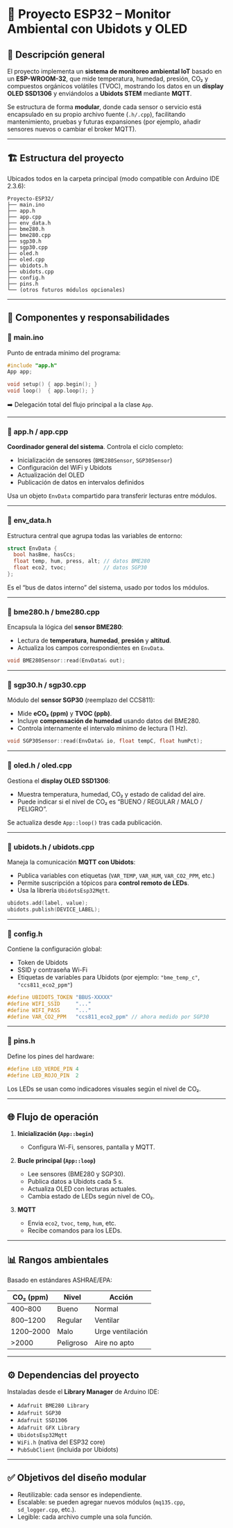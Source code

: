 # 🧩 **Proyecto ESP32 – Monitor Ambiental con Ubidots y OLED**

## 📘 **Descripción general**

El proyecto implementa un **sistema de monitoreo ambiental IoT** basado en un **ESP-WROOM-32**, que mide temperatura, humedad, presión, CO₂ y compuestos orgánicos volátiles (TVOC), mostrando los datos en un **display OLED SSD1306** y enviándolos a **Ubidots STEM** mediante **MQTT**.

Se estructura de forma **modular**, donde cada sensor o servicio está encapsulado en su propio archivo fuente (`.h/.cpp`), facilitando mantenimiento, pruebas y futuras expansiones (por ejemplo, añadir sensores nuevos o cambiar el broker MQTT).

---

## 🏗️ **Estructura del proyecto**

Ubicados todos en la carpeta principal (modo compatible con Arduino IDE 2.3.6):

```
Proyecto-ESP32/
├── main.ino
├── app.h
├── app.cpp
├── env_data.h
├── bme280.h
├── bme280.cpp
├── sgp30.h
├── sgp30.cpp
├── oled.h
├── oled.cpp
├── ubidots.h
├── ubidots.cpp
├── config.h
├── pins.h
└── (otros futuros módulos opcionales)
```

---

## 🧱 **Componentes y responsabilidades**

### 🔹 **main.ino**

Punto de entrada mínimo del programa:

```cpp
#include "app.h"
App app;

void setup() { app.begin(); }
void loop()  { app.loop(); }
```

➡️ Delegación total del flujo principal a la clase `App`.

---

### 🔹 **app.h / app.cpp**

**Coordinador general del sistema**.
Controla el ciclo completo:

* Inicialización de sensores (`BME280Sensor`, `SGP30Sensor`)
* Configuración del WiFi y Ubidots
* Actualización del OLED
* Publicación de datos en intervalos definidos

Usa un objeto `EnvData` compartido para transferir lecturas entre módulos.

---

### 🔹 **env_data.h**

Estructura central que agrupa todas las variables de entorno:

```cpp
struct EnvData {
  bool hasBme, hasCcs;
  float temp, hum, press, alt; // datos BME280
  float eco2, tvoc;            // datos SGP30
};
```

Es el “bus de datos interno” del sistema, usado por todos los módulos.

---

### 🔹 **bme280.h / bme280.cpp**

Encapsula la lógica del **sensor BME280**:

* Lectura de **temperatura**, **humedad**, **presión** y **altitud**.
* Actualiza los campos correspondientes en `EnvData`.

```cpp
void BME280Sensor::read(EnvData& out);
```

---

### 🔹 **sgp30.h / sgp30.cpp**

Módulo del **sensor SGP30** (reemplazo del CCS811):

* Mide **eCO₂ (ppm)** y **TVOC (ppb)**.
* Incluye **compensación de humedad** usando datos del BME280.
* Controla internamente el intervalo mínimo de lectura (1 Hz).

```cpp
void SGP30Sensor::read(EnvData& io, float tempC, float humPct);
```

---

### 🔹 **oled.h / oled.cpp**

Gestiona el **display OLED SSD1306**:

* Muestra temperatura, humedad, CO₂ y estado de calidad del aire.
* Puede indicar si el nivel de CO₂ es “BUENO / REGULAR / MALO / PELIGRO”.

Se actualiza desde `App::loop()` tras cada publicación.

---

### 🔹 **ubidots.h / ubidots.cpp**

Maneja la comunicación **MQTT con Ubidots**:

* Publica variables con etiquetas (`VAR_TEMP`, `VAR_HUM`, `VAR_CO2_PPM`, etc.)
* Permite suscripción a tópicos para **control remoto de LEDs**.
* Usa la librería `UbidotsEsp32Mqtt`.

```cpp
ubidots.add(label, value);
ubidots.publish(DEVICE_LABEL);
```

---

### 🔹 **config.h**

Contiene la configuración global:

* Token de Ubidots
* SSID y contraseña Wi-Fi
* Etiquetas de variables para Ubidots (por ejemplo: `"bme_temp_c"`, `"ccs811_eco2_ppm"`)

```cpp
#define UBIDOTS_TOKEN "BBUS-XXXXX"
#define WIFI_SSID     "..."
#define WIFI_PASS     "..."
#define VAR_CO2_PPM   "ccs811_eco2_ppm" // ahora medido por SGP30
```

---

### 🔹 **pins.h**

Define los pines del hardware:

```cpp
#define LED_VERDE_PIN 4
#define LED_ROJO_PIN  2
```

Los LEDs se usan como indicadores visuales según el nivel de CO₂.

---

## 🌐 **Flujo de operación**

1. **Inicialización (`App::begin`)**

   * Configura Wi-Fi, sensores, pantalla y MQTT.
2. **Bucle principal (`App::loop`)**

   * Lee sensores (BME280 y SGP30).
   * Publica datos a Ubidots cada 5 s.
   * Actualiza OLED con lecturas actuales.
   * Cambia estado de LEDs según nivel de CO₂.
3. **MQTT**

   * Envia `eco2`, `tvoc`, `temp`, `hum`, etc.
   * Recibe comandos para los LEDs.

---

## 📊 **Rangos ambientales**

Basado en estándares ASHRAE/EPA:

| CO₂ (ppm) | Nivel     | Acción           |
| --------- | --------- | ---------------- |
| 400–800   | Bueno     | Normal           |
| 800–1200  | Regular   | Ventilar         |
| 1200–2000 | Malo      | Urge ventilación |
| >2000     | Peligroso | Aire no apto     |

---

## ⚙️ **Dependencias del proyecto**

Instaladas desde el **Library Manager** de Arduino IDE:

* `Adafruit BME280 Library`
* `Adafruit SGP30`
* `Adafruit SSD1306`
* `Adafruit GFX Library`
* `UbidotsEsp32Mqtt`
* `WiFi.h` (nativa del ESP32 core)
* `PubSubClient` (incluida por Ubidots)

---

## ✅ **Objetivos del diseño modular**

* Reutilizable: cada sensor es independiente.
* Escalable: se pueden agregar nuevos módulos (`mq135.cpp`, `sd_logger.cpp`, etc.).
* Legible: cada archivo cumple una sola función.
